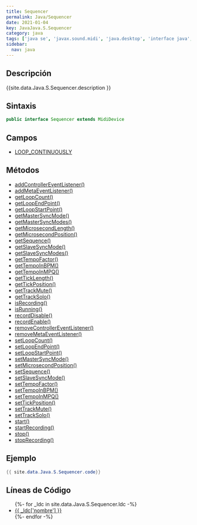 ```yaml
---
title: Sequencer
permalink: Java/Sequencer
date: 2021-01-04
key: JavaJava.S.Sequencer
category: java
tags: ['java se', 'javax.sound.midi', 'java.desktop', 'interface java', 'Java 1.0']
sidebar: 
  nav: java
---
```


## Descripción
{{site.data.Java.S.Sequencer.description }}

## Sintaxis
~~~java
public interface Sequencer extends MidiDevice
~~~

## Campos
* [LOOP_CONTINUOUSLY](/Java/Sequencer/LOOP_CONTINUOUSLY)

## Métodos
* [addControllerEventListener()](/Java/Sequencer/addControllerEventListener)
* [addMetaEventListener()](/Java/Sequencer/addMetaEventListener)
* [getLoopCount()](/Java/Sequencer/getLoopCount)
* [getLoopEndPoint()](/Java/Sequencer/getLoopEndPoint)
* [getLoopStartPoint()](/Java/Sequencer/getLoopStartPoint)
* [getMasterSyncMode()](/Java/Sequencer/getMasterSyncMode)
* [getMasterSyncModes()](/Java/Sequencer/getMasterSyncModes)
* [getMicrosecondLength()](/Java/Sequencer/getMicrosecondLength)
* [getMicrosecondPosition()](/Java/Sequencer/getMicrosecondPosition)
* [getSequence()](/Java/Sequencer/getSequence)
* [getSlaveSyncMode()](/Java/Sequencer/getSlaveSyncMode)
* [getSlaveSyncModes()](/Java/Sequencer/getSlaveSyncModes)
* [getTempoFactor()](/Java/Sequencer/getTempoFactor)
* [getTempoInBPM()](/Java/Sequencer/getTempoInBPM)
* [getTempoInMPQ()](/Java/Sequencer/getTempoInMPQ)
* [getTickLength()](/Java/Sequencer/getTickLength)
* [getTickPosition()](/Java/Sequencer/getTickPosition)
* [getTrackMute()](/Java/Sequencer/getTrackMute)
* [getTrackSolo()](/Java/Sequencer/getTrackSolo)
* [isRecording()](/Java/Sequencer/isRecording)
* [isRunning()](/Java/Sequencer/isRunning)
* [recordDisable()](/Java/Sequencer/recordDisable)
* [recordEnable()](/Java/Sequencer/recordEnable)
* [removeControllerEventListener()](/Java/Sequencer/removeControllerEventListener)
* [removeMetaEventListener()](/Java/Sequencer/removeMetaEventListener)
* [setLoopCount()](/Java/Sequencer/setLoopCount)
* [setLoopEndPoint()](/Java/Sequencer/setLoopEndPoint)
* [setLoopStartPoint()](/Java/Sequencer/setLoopStartPoint)
* [setMasterSyncMode()](/Java/Sequencer/setMasterSyncMode)
* [setMicrosecondPosition()](/Java/Sequencer/setMicrosecondPosition)
* [setSequence()](/Java/Sequencer/setSequence)
* [setSlaveSyncMode()](/Java/Sequencer/setSlaveSyncMode)
* [setTempoFactor()](/Java/Sequencer/setTempoFactor)
* [setTempoInBPM()](/Java/Sequencer/setTempoInBPM)
* [setTempoInMPQ()](/Java/Sequencer/setTempoInMPQ)
* [setTickPosition()](/Java/Sequencer/setTickPosition)
* [setTrackMute()](/Java/Sequencer/setTrackMute)
* [setTrackSolo()](/Java/Sequencer/setTrackSolo)
* [start()](/Java/Sequencer/start)
* [startRecording()](/Java/Sequencer/startRecording)
* [stop()](/Java/Sequencer/stop)
* [stopRecording()](/Java/Sequencer/stopRecording)

## Ejemplo
~~~java
{{ site.data.Java.S.Sequencer.code}}
~~~

## Líneas de Código
<ul>
{%- for _ldc in site.data.Java.S.Sequencer.ldc -%}
   <li>
       <a href="{{_ldc['url'] }}">{{ _ldc['nombre'] }}</a>
   </li>
{%- endfor -%}
</ul>
